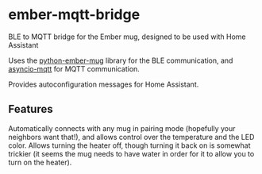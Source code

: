 # ember-mqtt-bridge
BLE to MQTT bridge for the Ember mug, designed to be used with Home Assistant

Uses the [python-ember-mug](https://pypi.org/project/python-ember-mug/) library
for the BLE communication, and [asyncio-mqtt](https://pypi.org/project/asyncio-mqtt/)
for MQTT communication.

Provides autoconfiguration messages for Home Assistant.

## Features

Automatically connects with any mug in pairing mode (hopefully your neighbors want that!),
and allows control over the temperature and the LED color. Allows turning the heater off,
though turning it back on is somewhat trickier (it seems the mug needs to have water in
order for it to allow you to turn on the heater).
